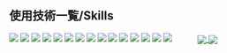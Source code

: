 <div id="top"></div>

## 使用技術一覧/Skills

<!-- シールド一覧 -->
<!-- 該当するプロジェクトの中から任意のものを選ぶ-->
<p style="display: inline">
  <!-- フロントエンドのフレームワーク一覧 -->
 <img src="https://img.shields.io/badge/-Node.js-000000.svg?logo=node.js&style=for-the-badge">
<img src="https://img.shields.io/badge/Vue.js-35495E?style=for-the-badge&logo=vuedotjs&logoColor=4FC08D">
<img src="https://shields.io/badge/JavaScript-F7DF1E?logo=JavaScript&logoColor=000&style=for-the-badge">
<img src="https://img.shields.io/badge/Flutter-blue?logo=flutter&amp;logoColor=white&style=for-the-badge">
<img src="https://img.shields.io/badge/Sass-CC6699?style=for-the-badge&logo=Sass&logoColor=white">
<img src="https://img.shields.io/badge/tailwindcss-0F172A?style=for-the-badge&logo=tailwindcss&logoColor=white">

 
  <!-- バックエンドのフレームワーク一覧 -->
  <img src="https://img.shields.io/badge/-Django-092E20.svg?logo=django&style=for-the-badge">
  
  <!-- バックエンドの言語一覧 -->
  <img src="https://img.shields.io/badge/-Python-F2C63C.svg?logo=python&style=for-the-badge">
  <img src="https://img.shields.io/badge/-C++-blue?logo=cplusplus&style=for-the-badge">
  <img src="https://img.shields.io/badge/Java-ED8B00?style=for-the-badge&logo=openjdk&logoColor=white">
  <!-- ミドルウェア一覧 -->
  <img src="https://img.shields.io/badge/-MySQL-4479A1.svg?logo=mysql&style=for-the-badge&logoColor=white">
  <!-- インフラ一覧 -->
  <img src="https://img.shields.io/badge/-Docker-1488C6.svg?logo=docker&style=for-the-badge">
  <img src="https://img.shields.io/badge/-githubactions-FFFFFF.svg?logo=github-actions&style=for-the-badge">
  <img src="https://img.shields.io/badge/-Amazon%20aws-232F3E.svg?logo=amazon-aws&style=for-the-badge">
  <img src="https://img.shields.io/badge/firebase-ffca28?style=for-the-badge&logo=firebase&logoColor=black">
</p>


<a href="https://yolomep.github.io" style="margin-left:3em">
  <img align="center" src="https://github-readme-stats-yolomep.vercel.app/api?username=yolomep&theme=tokyonight" />
</a>


<a href="https://yolomep.github.io">
  <img align="center" src="https://github-readme-stats-yolomep.vercel.app/api/top-langs/?username=yolomep&langs_count=10&layout=donut-vertical&theme=tokyonight" />
</a>




